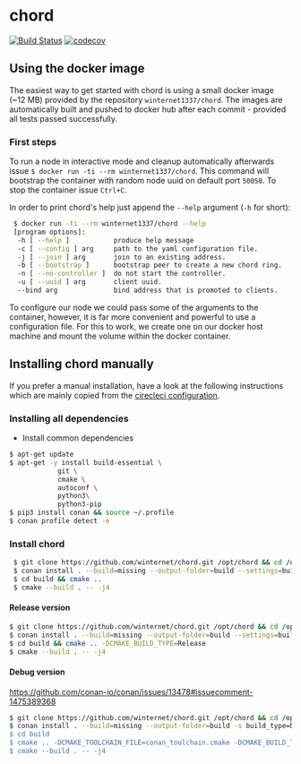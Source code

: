 # chord
[![Build Status](https://circleci.com/gh/winternet/chord/tree/main.svg?style=shield&circle-token=06884550effac32786aa01b3638bdd15e8baa03b)](https://circleci.com/gh/winternet/chord) [![codecov](https://codecov.io/gh/winternet/chord/branch/main/graph/badge.svg)](https://codecov.io/gh/winternet/chord)

## Using the docker image

The easiest way to get started with chord is using a small docker image (~12 MB) provided by the repository `winternet1337/chord`. The images are automatically built and pushed to docker hub after each commit - provided all tests passed successfully.

### First steps

To run a node in interactive mode and cleanup automatically afterwards issue `$ docker run -ti --rm winternet1337/chord`. This command will bootstrap the container with random node uuid on default port `50050`. 
To stop the container issue `Ctrl+C`.

In order to print chord's help just append the `--help` argument (`-h` for short): 
```sh
 $ docker run -ti --rm winternet1337/chord --help
 [program options]:
  -h [ --help ]           produce help message
  -c [ --config ] arg     path to the yaml configuration file.
  -j [ --join ] arg       join to an existing address.
  -b [ --bootstrap ]      bootstrap peer to create a new chord ring.
  -n [ --no-controller ]  do not start the controller.
  -u [ --uuid ] arg       client uuid.
  --bind arg              bind address that is promoted to clients.
```

To configure our node we could pass some of the arguments to the container, however, it is far more convenient and powerful to use a configuration file. For this to work, we create one on our docker host machine and mount the volume within the docker container.

## Installing chord manually

If you prefer a manual installation, have a look at the following instructions which are mainly copied from the [cirecleci configuration](https://github.com/winternet/chord/blob/main/.circleci/config.yml).

### Installing all dependencies

* Install common dependencies
```sh
$ apt-get update
$ apt-get -y install build-essential \
            git \
            cmake \
            autoconf \
            python3\
            python3-pip
$ pip3 install conan && source ~/.profile
$ conan profile detect -e
```

### Install chord

```sh
 $ git clone https://github.com/winternet/chord.git /opt/chord && cd /opt/chord
 $ conan install . --build=missing --output-folder=build --settings=build_type=Debug 
 $ cd build && cmake ..
 $ cmake --build . -- -j4 
```

#### Release version

```sh
$ git clone https://github.com/winternet/chord.git /opt/chord && cd /opt/chord
$ conan install . --build=missing --output-folder=build --settings=build_type=Release
$ cd build && cmake .. -DCMAKE_BUILD_TYPE=Release
$ cmake --build . -- -j4 
```

#### Debug version

https://github.com/conan-io/conan/issues/13478#issuecomment-1475389368

```sh
$ git clone https://github.com/winternet/chord.git /opt/chord && cd /opt/chord
$ conan install . --build=missing --output-folder=build -s build_type=Debug -s "&:build_type=Debug
$ cd build
$ cmake .. -DCMAKE_TOOLCHAIN_FILE=conan_toolchain.cmake -DCMAKE_BUILD_TYPE=Debug
$ cmake --build . -- -j4 
```

